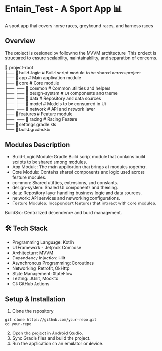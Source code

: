 # Entain_Test - A Sport App 📊

A sport app that covers horse races, greyhound races, and harness races

## Overview
The project is designed by following the MVVM architecture. This project is structured to ensure scalability, maintainability, and separation of concerns.

📂 project-root<br>
├── 📂 build-logic        # Build script module to be shared across project<br>
├── 📂 app                # Main application module<br>
├── 📂 core               # Core module<br>
├── ├── 📂 common         # Common utilities and helpers<br>
├── ├── 📂 design-system  # UI components and theme<br>
├── ├── 📂 data           # Repository and data sources<br>
├── ├── 📂 model          # Models to be consumed  in Ui<br>
├── ├── 📂 network        # API and network layer<br>
├── 📂 features           # Feature module<br>
├── ├── 📂 racing         # Racing Feature<br>
├── 📄 settings.gradle.kts<br>
└── 📄 build.gradle.kts<br>

## Modules Description
- Build-Logic Module: Gradle Build script module that contains build scripts to be shared among modules.
- App Module: The main application that brings all modules together.
- Core Module: Contains shared components and logic used across feature modules.
- common: Shared utilities, extensions, and constants.
- design-system: Shared UI components and theming.
- data: Repository layer handling business logic and data sources.
- network: API services and networking configurations.
- Feature Modules: Independent features that interact with core modules.

BuildSrc: Centralized dependency and build management.

## 🛠️ Tech Stack
- Programming Language: Kotlin
- UI Framework - Jetpack Compose
- Architecture: MVVM
- Dependency Injection: Hilt
- Asynchronous Programming: Coroutines
- Networking: Retrofit, OkHttp
- State Management: StateFlow
- Testing: JUnit, Mockito
- CI: GitHub Actions

## Setup & Installation

1. Clone the repository:
```
git clone https://github.com/your-repo.git 
cd your-repo
```
2. Open the project in Android Studio.
3. Sync Gradle files and build the project.
4. Run the application on an emulator or device.
